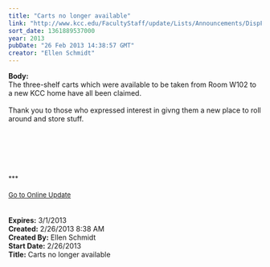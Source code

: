 ```yaml
---
title: "Carts no longer available"
link: "http://www.kcc.edu/FacultyStaff/update/Lists/Announcements/DispForm.aspx?ID=1005"
sort_date: 1361889537000
year: 2013
pubDate: "26 Feb 2013 14:38:57 GMT"
creator: "Ellen Schmidt"
---
```


<div><b>Body:</b> <div class="ExternalClassD405C3F05A674253B6DB7BC7FFD3EAC3"><div>The three-shelf carts which were available to be taken from Room W102 to a new KCC home have all been claimed. </div>
<div> </div>
<div>Thank you to those who expressed interest in givng them a new place to roll around and store stuff.</div>
<div> </div>
<div> </div>
<div> </div>
<div>
<div> </div>
<div> </div>
<div> </div>
<div>
<div><font size="2">***</font></div>
<div><font size="2"></font> </div>
<div><font size="2"><a href="/FacultyStaff/update/Pages/dailyupdate.aspx">Go to Online Update</a></font><font size="2"></font></div>
<div><font size="2"></font> </div><br /></div></div></div></div>
<div><b>Expires:</b> 3/1/2013</div>
<div><b>Created:</b> 2/26/2013 8:38 AM</div>
<div><b>Created By:</b> Ellen Schmidt</div>
<div><b>Start Date:</b> 2/26/2013</div>
<div><b>Title:</b> Carts no longer available</div>
